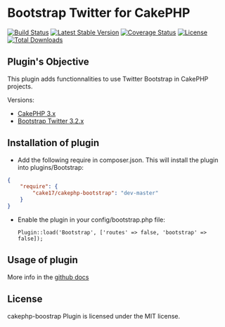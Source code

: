 Bootstrap Twitter for CakePHP
=============================

[![Build Status](https://api.travis-ci.org/cake17/cakephp-bootstrap.png?branch=master)](https://travis-ci.org/cake17/cakephp-bootstrap)
[![Latest Stable Version](https://poser.pugx.org/cake17/cakephp-bootstrap/v/stable.png)](https://packagist.org/packages/cake17/cakephp-bootstrap)
[![Coverage Status](https://coveralls.io/repos/cake17/cakephp-bootstrap/badge.png)](https://coveralls.io/r/cake17/cakephp-bootstrap)
[![License](https://poser.pugx.org/cake17/cakephp-bootstrap/license.png)](https://packagist.org/packages/cake17/cakephp-bootstrap)
[![Total Downloads](https://poser.pugx.org/cake17/cakephp-bootstrap/d/total.png)](https://packagist.org/packages/cake17/cakephp-bootstrap)

## Plugin's Objective ##

This plugin adds functionnalities to use Twitter Bootstrap in CakePHP projects.

Versions:

- [CakePHP 3.x](http://book.cakephp.org/3.0/en/index.html)
- [Bootstrap Twitter 3.2.x](http://getbootstrap.com)

## Installation of plugin ##

- Add the following require in composer.json. This will install the plugin into
plugins/Bootstrap:

```json
{
	"require": {
		"cake17/cakephp-bootstrap": "dev-master"
	}
}
```

- Enable the plugin in your config/bootstrap.php file:

	`Plugin::load('Bootstrap', ['routes' => false, 'bootstrap' => false]);`

## Usage of plugin ##

More info in the [github docs](http://cake17.github.io/cakephp-bootstrap)

## License ##

cakephp-boostrap Plugin is licensed under the MIT license.
